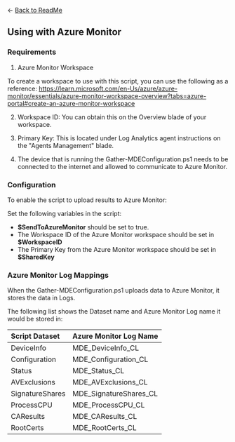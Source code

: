 <- <a href="Readme.md">Back to ReadMe</a>
## Using with Azure Monitor

### Requirements

1. Azure Monitor Workspace

To create a workspace to use with this script, you can use the following as a reference:  https://learn.microsoft.com/en-Us/azure/azure-monitor/essentials/azure-monitor-workspace-overview?tabs=azure-portal#create-an-azure-monitor-workspace

2. Workspace ID:  You can obtain this on the Overview blade of your workspace.

3. Primary Key: This is located under Log Analytics agent instructions on the "Agents Management" blade.

4. The device that is running the Gather-MDEConfiguration.ps1 needs to be connected to the internet and allowed to communicate to Azure Monitor.

### Configuration

To enable the script to upload results to Azure Monitor:

Set the following variables in the script:

 - <b>$SendToAzureMonitor</b> should be set to true.
 - The Workspace ID of the Azure Monitor workspace should be set in <b>$WorkspaceID</b>
 - The Primary Key from the Azure Monitor workspace should be set in <b>$SharedKey</b>

### Azure Monitor Log Mappings

When the Gather-MDEConfiguration.ps1 uploads data to Azure Monitor, it stores the data in Logs.

The following list shows the Dataset name and Azure Monitor Log name it would be stored in:

| Script Dataset | Azure Monitor Log Name |
|:--------------- |:----------------------|
|DeviceInfo| MDE_DeviceInfo_CL |
|Configuration| MDE_Configuration_CL |
|Status| MDE_Status_CL |
|AVExclusions| MDE_AVExclusions_CL |
|SignatureShares| MDE_SignatureShares_CL |
|ProcessCPU| MDE_ProcessCPU_CL |
|CAResults| MDE_CAResults_CL |
|RootCerts| MDE_RootCerts_CL |
